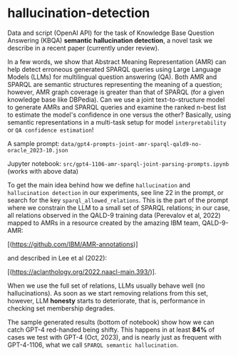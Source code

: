 # hallucination-detection

Data and script (OpenAI API) for the task of Knowledge Base Question Answering (KBQA) **semantic hallucination detection**, a novel task we describe in a recent paper (currently under review).

In a few words, we show that Abstract Meaning Representation (AMR) can help detect erroneous generated SPARQL queries using Large Language Models (LLMs) for multilingual question answering (QA). Both AMR and SPARQL are semantic structures representing the meaning of a question; however, AMR graph coverage is greater than that of SPARQL (for a given knowledge base like DBPedia). Can we use a joint text-to-structure model to generate AMRs and SPARQL queries and examine the ranked n-best list to estimate the model's confidence in one versus the other? Basically, using semantic representations in a multi-task setup for model `interpretability` or `QA confidence estimation`!

A sample prompt: `data/gpt4-prompts-joint-amr-sparql-qald9-no-oracle_2023-10.json` 

Jupyter notebook: `src/gpt4-1106-amr-sparql-joint-parsing-prompts.ipynb` (works with above data)

To get the main idea behind how we define `hallucination` and `hallucination detection` in our experiments, see line 22 in the prompt, or search for the key `sparql_allowed_relations`. This is the part of the prompt where we constrain the LLM to a small set of SPARQL relations; in our case, all relations observed in the QALD-9 training data (Perevalov et al, 2022) mapped to AMRs in a resource created by the amazing IBM team, QALD-9-AMR: 

[(https://github.com/IBM/AMR-annotations)] 

and described in Lee et al (2022): 

[(https://aclanthology.org/2022.naacl-main.393/)].

When we use the full set of relations, LLMs usually behave well (no hallucinations). As soon as we start removing relations from this set, however, LLM **honesty** starts to deteriorate, that is, performance in checking set membership degrades.

The sample generated results (bottom of notebook) show how we can catch GPT-4 red-handed being shifty. This happens in at least **84%** of cases we test with GPT-4 (Oct, 2023), and is nearly just as frequent with GPT-4-1106, what we call `SPARQL semantic hallucination`.